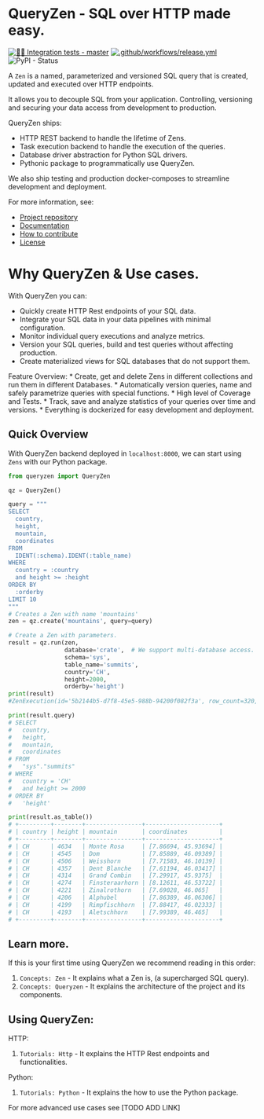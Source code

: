 # QueryZen - SQL over HTTP made easy.
[![📝🐍 Integration tests - master](https://github.com/surister/queryzen/actions/workflows/client_test.yml/badge.svg)](https://github.com/surister/queryzen/actions/workflows/client_test.yml)
[![.github/workflows/release.yml](https://github.com/surister/queryzen/actions/workflows/release.yml/badge.svg)](https://github.com/surister/queryzen/actions/workflows/release.yml)
![PyPI - Status](https://img.shields.io/pypi/status/queryzen)

A `Zen` is a named, parameterized and versioned SQL query that is created, updated and executed
over HTTP endpoints.

It allows you to decouple SQL from your application. Controlling, versioning
and securing your data access from development to production.

QueryZen ships:

- HTTP REST backend to handle the lifetime of Zens.
- Task execution backend to handle the execution of the queries.
- Database driver abstraction for Python SQL drivers.
- Pythonic package to programmatically use QueryZen.

We also ship testing and production docker-composes to streamline development and deployment.

For more information, see:

* [Project repository](https://github.com/surister/queryzen)
* [Documentation]()
* [How to contribute]()
* [License](./LICENSE.md)

# Why QueryZen & Use cases.

With QueryZen you can:

- Quickly create HTTP Rest endpoints of your SQL data.
- Integrate your SQL data in your data pipelines with minimal configuration.
- Monitor individual query executions and analyze metrics.
- Version your SQL queries, build and test queries without affecting production.
- Create materialized views for SQL databases that do not support them.

Feature Overview:
    * Create, get and delete Zens in different collections and run them in different Databases.
    * Automatically version queries, name and safely parametrize queries with special functions.
    * High level of Coverage and Tests.
    * Track, save and analyze statistics of your queries over time and versions.
    * Everything is dockerized for easy development and deployment.

## Quick Overview

With QueryZen backend deployed in `localhost:8000`, we can start using `Zens` with our Python
package.

```python
from queryzen import QueryZen

qz = QueryZen()

query = """
SELECT
  country,
  height,
  mountain,
  coordinates
FROM
  IDENT(:schema).IDENT(:table_name)
WHERE
  country = :country
  and height >= :height
ORDER BY
  :orderby
LIMIT 10
"""
# Creates a Zen with name 'mountains'
zen = qz.create('mountains', query=query)

# Create a Zen with parameters.
result = qz.run(zen,
                database='crate',  # We support multi-database access.
                schema='sys',
                table_name='summits',
                country='CH',
                height=2000,
                orderby='height')
print(result)
#ZenExecution(id='5b2144b5-d7f8-45e5-988b-94200f082f3a', row_count=320, sta...

print(result.query)
# SELECT
#   country,
#   height,
#   mountain,
#   coordinates
# FROM
#   "sys"."summits"
# WHERE
#   country = 'CH'
#   and height >= 2000
# ORDER BY
#   'height'

print(result.as_table())
# +---------+--------+----------------+---------------------+
# | country | height | mountain       | coordinates         |
# +---------+--------+----------------+---------------------+
# | CH      | 4634   | Monte Rosa     | [7.86694, 45.93694] |
# | CH      | 4545   | Dom            | [7.85889, 46.09389] |
# | CH      | 4506   | Weisshorn      | [7.71583, 46.10139] |
# | CH      | 4357   | Dent Blanche   | [7.61194, 46.03417] |
# | CH      | 4314   | Grand Combin   | [7.29917, 45.9375]  |
# | CH      | 4274   | Finsteraarhorn | [8.12611, 46.53722] |
# | CH      | 4221   | Zinalrothorn   | [7.69028, 46.065]   |
# | CH      | 4206   | Alphubel       | [7.86389, 46.06306] |
# | CH      | 4199   | Rimpfischhorn  | [7.88417, 46.02333] |
# | CH      | 4193   | Aletschhorn    | [7.99389, 46.465]   |
# +---------+--------+----------------+---------------------+
```


## Learn more.
If this is your first time using QueryZen we recommend reading in this order:

1. `Concepts: Zen` - It explains what a Zen is, (a supercharged SQL query).
2. `Concepts: Queryzen` - It explains the architecture of the project and its components.

## Using QueryZen:

HTTP:

1. `Tutorials: Http` - It explains the HTTP Rest endpoints and functionalities.

Python:

1. `Tutorials: Python` - It explains the how to use the Python package.

For more advanced use cases see [TODO ADD LINK]
